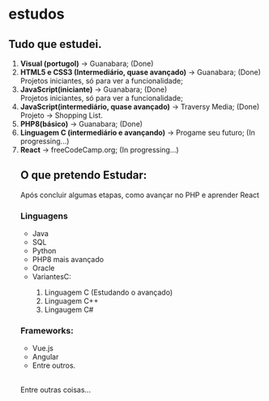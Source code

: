# estudos

 <h2>Tudo que estudei.</h2>

 <ol type="1">
     <li>
        <strong>Visual (portugol)</strong> -> Guanabara; (Done)
     </li>
     <li>
        <strong>HTML5 e CSS3 (Intermediário, quase avançado)</strong> -> Guanabara; (Done)<br> 
            Projetos iniciantes, só para ver a funcionalidade;
     </li>
     <li>
        <strong>JavaScript(iniciante)</strong> -> Guanabara; (Done)<br>
            Projetos iniciantes, só para ver a funcionalidade;
     </li>
     <li>
        <strong>JavaScript(intermediário, quase avançado)</strong> -> Traversy Media; (Done) <br>
            Projeto -> Shopping List.
     </li>
     <li>
        <strong>PHP8(básico)</strong> -> Guanabara; (Done)
     </li>
     <li>
        <strong>Linguagem C (intermediário e avançando)</strong> -> Progame seu futuro; (In progressing...)
     </li>
    <li>
        <strong>React</strong> -> freeCodeCamp.org; (In progressing...)
    </li>
 </ul>


<h2> O que pretendo Estudar: </h2>
<p> Após concluir algumas etapas, como avançar no PHP e aprender React </p>

<h3> Linguagens </h3>
<ul>
   <li>Java</li>
   <li>SQL</li>
   <li>Python</li>
   <li>PHP8 mais avançado</li>
   <li>Oracle</li>
   <li>VariantesC:</li>
     <ol type="1">
      <li>Linguagem C (Estudando o avançado)</li>
      <li>Linguagem C++</li>
      <li>Lingaugem C#</li>
     </ol>
</ul>

<h3>Frameworks:</h3>
 <ul>
   <li>Vue.js</li>
   <li>Angular</li>
   <li>Entre outros.</li>
  </ul>
   <br>
   
   <p> Entre outras coisas... </p>
